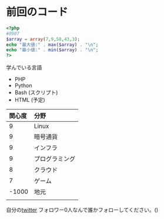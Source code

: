 # 前回のコード
 
```php
<?php
#0907
$array = array(7,9,58,43,3);
echo "最大値:" . max($array) . "\n";
echo "最小値:" . min($array) . "\n";
?>

 ```

学んでいる言語  
+ PHP
+ Python
+ Bash (スクリプト)
+ HTML (予定)

|関心度|分野|
|:-- |:--|
|9| Linux|
|9| 暗号通貨
|9|インフラ|
|9|プログラミング
|8|クラウド|
|7|ゲーム|
|-1000|地元|
| | | |

自分の[twitter](https://twitter.com/kansai_gamer)
フォロワー0人なんで誰かフォローしてください。()